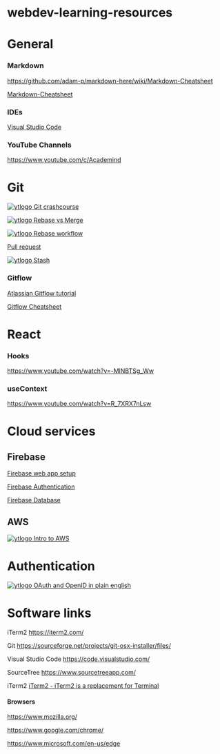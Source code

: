 # webdev-learning-resources

# General

### Markdown
https://github.com/adam-p/markdown-here/wiki/Markdown-Cheatsheet

[Markdown-Cheatsheet](https://github.com/adam-p/markdown-here/wiki/Markdown-Cheatsheet  "Markdown-Cheatsheet")

### IDEs

[Visual Studio Code](https://code.visualstudio.com/)

### YouTube Channels

https://www.youtube.com/c/Academind

# Git

[![ytlogo] Git crashcourse](https://www.youtube.com/watch?v=_OZVJpLHUaI)

[![ytlogo] Rebase vs Merge](https://www.youtube.com/watch?v=CRlGDDprdOQ)

[![ytlogo] Rebase workflow](https://www.youtube.com/watch?v=f1wnYdLEpgI)

[Pull request](https://www.atlassian.com/git/tutorials/making-a-pull-request)

[![ytlogo] Stash](https://www.youtube.com/watch?v=DeU6opFU_zw)

### Gitflow

[Atlassian Gitflow tutorial](https://www.atlassian.com/git/tutorials/comparing-workflows/gitflow-workflow)

[Gitflow Cheatsheet](https://danielkummer.github.io/git-flow-cheatsheet/)


# React

### Hooks
https://www.youtube.com/watch?v=-MlNBTSg_Ww

### useContext
https://www.youtube.com/watch?v=R_7XRX7nLsw



# Cloud services

## Firebase

[Firebase web app setup](https://firebase.google.com/docs/web/setup)

[Firebase Authentication](https://firebase.google.com/docs/auth)

[Firebase Database](https://firebase.google.com/docs/database/web/start)

## AWS

[![ytlogo] Intro to AWS](https://www.youtube.com/watch?v=ubCNZRNjhyo)


# Authentication 

[![ytlogo] OAuth and OpenID in plain english](https://www.youtube.com/watch?v=ubCNZRNjhyo)


# Software links

iTerm2
https://iterm2.com/

Git
https://sourceforge.net/projects/git-osx-installer/files/

Visual Studio Code
https://code.visualstudio.com/

SourceTree
https://www.sourcetreeapp.com/

iTerm2
[iTerm2 - iTerm2 is a replacement for Terminal](https://iterm2.com/)

#### Browsers
https://www.mozilla.org/

https://www.google.com/chrome/

https://www.microsoft.com/en-us/edge



[ytlogo]: https://www.youtube.com/favicon.ico "YouTube logo"
